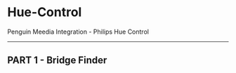 # Hue-Control
Penguin Meedia Integration - Philips Hue Control

----------------------
PART 1 - Bridge Finder
----------------------
